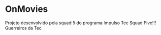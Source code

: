 # OnMovies
Projeto desenvolvido pela squad 5 do programa Impulso Tec
Squad Five!!!
Guerreiros da Tec